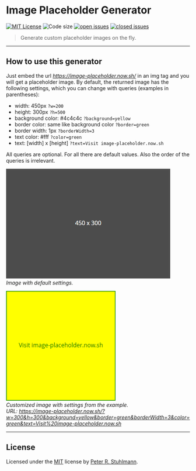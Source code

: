 # Image Placeholder Generator

[![MIT License](https://img.shields.io/github/license/peter-stuhlmann/ImagePlaceholder.svg)](https://github.com/peter-stuhlmann/ImagePlaceholder/blob/master/LICENSE)
![Code size](https://img.shields.io/github/languages/code-size/peter-stuhlmann/ImagePlaceholder.svg)
[![open issues](https://img.shields.io/github/issues/peter-stuhlmann/ImagePlaceholder.svg)](https://github.com/peter-stuhlmann/ImagePlaceholder/issues?q=is%3Aopen+is%3Aissue)
[![closed issues](https://img.shields.io/github/issues-closed/peter-stuhlmann/ImagePlaceholder.svg)](https://github.com/peter-stuhlmann/ImagePlaceholder/issues?q=is%3Aissue+is%3Aclosed)

> Generate custom placeholder images on the fly.

---

## How to use this generator

Just embed the url _https://image-placeholder.now.sh/_ in an img tag and you will get a placeholder image. By default, the returned image has the following settings, which you can change with queries (examples in parentheses):

- width: 450px `?w=200`
- height: 300px `?h=500`
- background color: #4c4c4c `?background=yellow`
- border color: same like background color `?border=green`
- border width: 1px `?borderWidth=3`
- text color: #fff `?color=green`
- text: [width] x [height] `?text=Visit image-placeholder.now.sh`

All queries are optional. For all there are default values. Also the order of the queries is irrelevant.

![Image with default settings](./examples/default-image.png)  
_Image with default settings._

![Image with customized settings](./examples/customized-image.png)  
_Customized image with settings from the example._  
_URL: https://image-placeholder.now.sh/?w=300&h=300&background=yellow&border=green&borderWidth=3&color=green&text=Visit%20image-placeholder.now.sh_

---

## License

Licensed under the [MIT](https://github.com/peter-stuhlmann/ImagePlaceholder/blob/master/LICENSE) license by [Peter R. Stuhlmann](https://peter-stuhlmann-webentwicklung.de).
